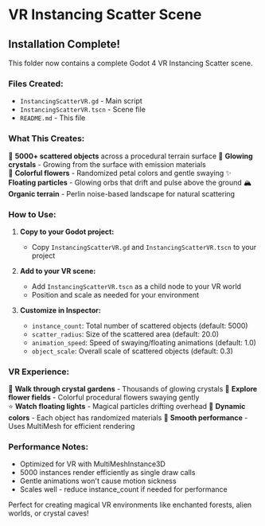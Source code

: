 # VR Instancing Scatter Scene

## Installation Complete!

This folder now contains a complete Godot 4 VR Instancing Scatter scene.

### Files Created:
- `InstancingScatterVR.gd` - Main script
- `InstancingScatterVR.tscn` - Scene file  
- `README.md` - This file

### What This Creates:
🌸 **5000+ scattered objects** across a procedural terrain surface
💎 **Glowing crystals** - Growing from the surface with emission materials  
🌺 **Colorful flowers** - Randomized petal colors and gentle swaying
✨ **Floating particles** - Glowing orbs that drift and pulse above the ground
🏔️ **Organic terrain** - Perlin noise-based landscape for natural scattering

### How to Use:

1. **Copy to your Godot project:**
   - Copy `InstancingScatterVR.gd` and `InstancingScatterVR.tscn` to your project

2. **Add to your VR scene:**
   - Add `InstancingScatterVR.tscn` as a child node to your VR world
   - Position and scale as needed for your environment

3. **Customize in Inspector:**
   - `instance_count`: Total number of scattered objects (default: 5000)
   - `scatter_radius`: Size of the scattered area (default: 20.0)
   - `animation_speed`: Speed of swaying/floating animations (default: 1.0)
   - `object_scale`: Overall scale of scattered objects (default: 0.3)

### VR Experience:
🚶 **Walk through crystal gardens** - Thousands of glowing crystals
🦋 **Explore flower fields** - Colorful procedural flowers swaying gently  
⭐ **Watch floating lights** - Magical particles drifting overhead
🎨 **Dynamic colors** - Each object has randomized materials
🌊 **Smooth performance** - Uses MultiMesh for efficient rendering

### Performance Notes:
- Optimized for VR with MultiMeshInstance3D
- 5000 instances render efficiently as single draw calls
- Gentle animations won't cause motion sickness
- Scales well - reduce instance_count if needed for performance

Perfect for creating magical VR environments like enchanted forests, alien worlds, or crystal caves!
